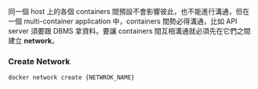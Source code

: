 同一個 host 上的各個 containers 間預設不會影響彼此，也不能進行溝通，但在一個 multi-container application 中，containers 間勢必得溝通，比如 API server 須要跟 DBMS 拿資料。要讓 containers 間互相溝通就必須先在它們之間建立 **network**。

### Create Network

```bash
docker network create {NETWROK_NAME}
```
